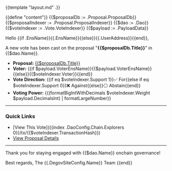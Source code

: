 {{template "layout.md" .}}

{{define "content"}}
{{$proposalDb := .Proposal.ProposalDb}}
{{$proposalIndexer := .Proposal.ProposalIndexer}}
{{$dao := .Dao}}
{{$voteIndexer := .Vote.VoteIndexer}}
{{$payload := .PayloadData}}

Hello {{if .EnsName}}{{.EnsName}}{{else}}{{.UserAddress}}{{end}},

A new vote has been cast on the proposal "**{{$proposalDb.Title}}**" in {{$dao.Name}}.

- **Proposal:** [{{$proposalDb.Title}}]({{$proposalDb.ProposalLink}})
- **Voter:** {{if $payload.VoterEnsName}}{{$payload.VoterEnsName}}{{else}}{{$voteIndexer.Voter}}{{end}}
- **Vote Direction:** {{if eq $voteIndexer.Support 1}}✅ For{{else if eq $voteIndexer.Support 0}}❌ Against{{else}}⚪️ Abstain{{end}}
- **Voting Power:** {{(formatBigIntWithDecimals $voteIndexer.Weight $payload.DecimalsInt) | formatLargeNumber}}

---

### Quick Links

- [View This Vote]({{index .DaoConfig.Chain.Explorers 0}}/tx/{{$voteIndexer.TransactionHash}})
- [View Proposal Details]({{$proposalDb.ProposalLink}})

---

Thank you for staying engaged with {{$dao.Name}} onchain governance!

Best regards,
The {{.DegovSiteConfig.Name}} Team
{{end}}
